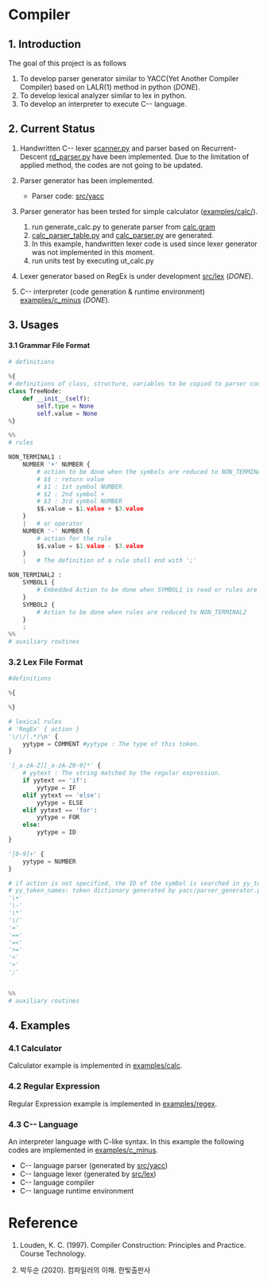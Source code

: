 # Compiler

## 1. Introduction
The goal of this project is as follows
1. To develop parser generator similar to YACC(Yet Another Compiler Compiler) based on LALR(1) method in python (*DONE*).
2. To develop lexical analyzer similar to lex in python.
3. To develop an interpreter to execute C-- language.

## 2. Current Status

1. Handwritten C-- lexer [scanner.py](src/scanner.py) and parser based on Recurrent-Descent [rd_parser.py](src/rd_parser.py) have been implemented. Due to the limitation of applied method, the codes are not going to be updated.
2. Parser generator has been implemented.
   - Parser code: [src/yacc](src/yacc)

3. Parser generator has been tested for simple calculator ([examples/calc/](examples/calc)).
    1. run generate_calc.py to generate parser from [calc.gram](examples/calc/calc.gram)
    2. [calc_parser_table.py](examples/calc/calc_parser_table.py) and [calc_parser.py](examples/calc/calc_parser.py) are generated.
    3. In this example, handwritten lexer code is used since lexer generator was not implemented in this moment.
    4. run units test by executing ut_calc.py

4. Lexer generator based on RegEx is under development [src/lex](src/lex) (*DONE*).

5. C-- interpreter (code generation & runtime environment) [examples/c_minus](examples/c_minus) (*DONE*).

## 3. Usages
#### 3.1 Grammar File Format

```python
# definitions

%{
# definitions of class, structure, variables to be copied to parser code.
class TreeNode:
    def __init__(self):
        self.type = None
        self.value = None
%}

%%
# rules

NON_TERMINAL1 : 
    NUMBER '+' NUMBER {
        # action to be done when the symbols are reduced to NON_TERMINAL1
        # $$ : return value
        # $1 : 1st symbol NUMBER
        # $2 : 2nd symbol +
        # $3 : 3rd symbol NUMBER
        $$.value = $1.value + $3.value
    }
    |   # or operator
    NUMBER '-' NUMBER {
        # action for the rule
        $$.value = $1.value - $3.value
    }
    ;   # The definition of a rule shall end with ';'

NON_TERMINAL2 : 
    SYMBOL1 {
        # Embedded Action to be done when SYMBOL1 is read or rules are reduced to SYMBOL1.
    }
    SYMBOL2 {
        # Action to be done when rules are reduced to NON_TERMINAL2
    }
    ;
%%
# auxiliary routines
```
### 3.2 Lex File Format
```python
#definitions

%{

%}

# lexical rules
# 'RegEx' { action }
'\/\/(.*)\n' {
    yytype = COMMENT #yytype : The type of this token.
}

'[_a-zA-Z][_a-zA-Z0-9]*' {
    # yytext : The string matched by the regular expression.
    if yytext == 'if':
        yytype = IF
    elif yytext == 'else':
        yytype = ELSE
    elif yytext == 'for':
        yytype = FOR
    else:
        yytype = ID
}

'[0-9]+' {
    yytype = NUMBER
}

# if action is not specified, the ID of the symbol is searched in yy_token_names.
# yy_token_names: token dictionary generated by yacc/parser_generator.py
'\+'
'\-'
'\*'
'\/'
'=' 
'=='
'=<'
'>='
'<'
'>'
';'


%%
# auxiliary routines

```

## 4. Examples
### 4.1 Calculator

Calculator example is implemented in [examples/calc](examples/calc).

### 4.2 Regular Expression

Regular Expression example is implemented in [examples/regex](examples/regex).

### 4.3 C-- Language

An interpreter language with C-like syntax. In this example the following codes are implemented in [examples/c_minus](examples/c_minus).

- C-- language parser (generated by [src/yacc](src/yacc))
- C-- language lexer (generated by [src/lex](src/lex))
- C-- language compiler
- C-- language runtime environment


# Reference

1. Louden, K. C. (1997). Compiler Construction: Principles and Practice. Course Technology.

2. 박두순 (2020). 컴파일러의 이해. 한빛출판사

